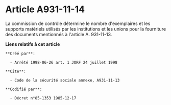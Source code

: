 # Article A931-11-14

La commission de contrôle détermine le nombre d'exemplaires et les supports matériels utilisés par les institutions et les
unions pour la fourniture des documents mentionnés à l'article A. 931-11-13.

**Liens relatifs à cet article**

	**Créé par**:

	  - Arrêté 1998-06-26 art. 1 JORF 24 juillet 1998

	**Cite**:

	  - Code de la sécurité sociale annexe, A931-11-13

	**Codifié par**:

	  - Décret n°85-1353 1985-12-17

